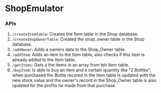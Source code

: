 # ShopEmulator

### APIs ###

1. `/createItemTable`: Creates the Item table in the Shop database.
2. `/createShopOwnerTable`: Created the shop_owner table in the Shop database.
3. `/addOwner`: Adds a owners data to the Shop_Owner table.
4. `/addItem`: Adds an item to the Item table, also checks if this item is already added to the Item table.
5. `/getItems`: Gets a the items in an array from teh Item table.
6. `/buyItem`: Is able to buy an item and a certain quantity like "2 Bottles", when purchased the Bottle recored in the Item table is updated with the new stock value and the owner's record in the Shop_Owner table is also updated for the profits he made from that purchase.

  
